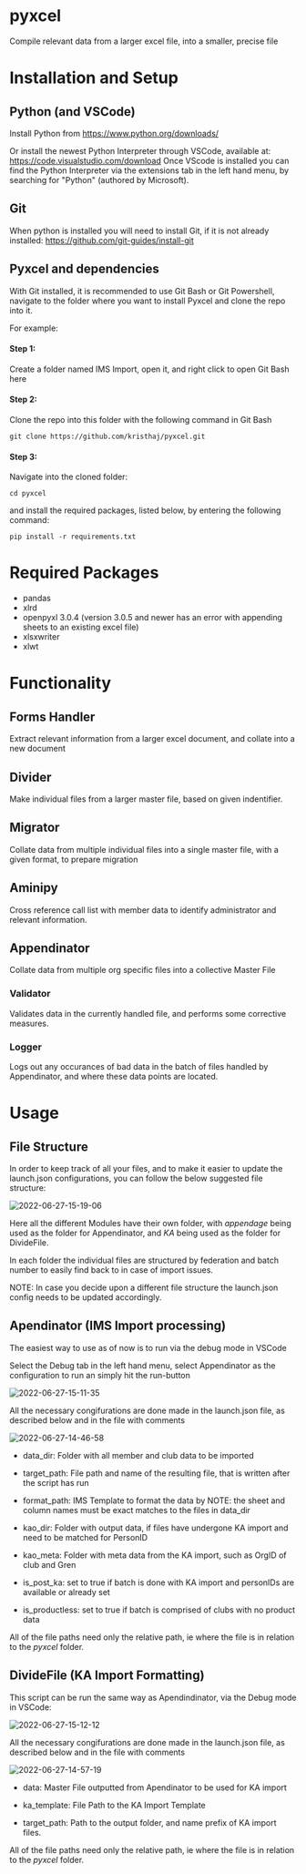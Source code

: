 # pyxcel
Compile relevant data from a larger excel file, into a smaller, precise file

# Installation and Setup

## Python (and VSCode)
Install Python from https://www.python.org/downloads/

Or install the newest Python Interpreter through VSCode, available at: https://code.visualstudio.com/download
Once VScode is installed you can find the Python Interpreter via the extensions tab in the left hand menu, by searching for "Python" (authored by Microsoft).

## Git
When python is installed you will need to install Git, if it is not already installed:
https://github.com/git-guides/install-git

## Pyxcel and dependencies
With Git installed, it is recommended to use Git Bash or Git Powershell, navigate to the folder where you want to install Pyxcel and clone the repo into it.

For example:

#### Step 1:
Create a folder named IMS Import, open it, and right click to open Git Bash here

#### Step 2:
Clone the repo into this folder with the following command in Git Bash
```
git clone https://github.com/kristhaj/pyxcel.git
```
#### Step 3:
Navigate into the cloned folder:
```
cd pyxcel
```
and install the required packages, listed below, by entering the following command:

```
pip install -r requirements.txt
```


# Required Packages

- pandas
- xlrd
- openpyxl 3.0.4 (version 3.0.5 and newer has an error with appending sheets to an existing excel file)
- xlsxwriter
- xlwt


# Functionality
## Forms Handler
Extract relevant information from a larger excel document, and collate into a new document

## Divider
Make individual files from a larger master file, based on given indentifier.

## Migrator
Collate data from multiple individual files into a single master file, with a given format, to prepare migration

## Aminipy
Cross reference call list with member data to identify administrator and relevant information.

## Appendinator
Collate data from multiple org specific files into a collective Master File

### Validator
Validates data in the currently handled file, and performs some corrective measures.

### Logger
Logs out any occurances of bad data in the batch of files handled by Appendinator, and where these data points are located.


# Usage

## File Structure

In order to keep track of all your files, and to make it easier to update the launch.json configurations, you can follow the below suggested file structure:

![2022-06-27-15-19-06](https://user-images.githubusercontent.com/9265818/175952666-74eee10c-0fa4-40ef-ab8d-dbf6b5f5be05.png)


Here all the different Modules have their own folder, with _appendage_ being used as the folder for Appendinator, and _KA_ being used as the folder for DivideFile.

In each folder the individual files are structured by federation and batch number to easily find back to in case of import issues.

NOTE: In case you decide upon a different file structure the launch.json config needs to be updated accordingly.

## Apendinator (IMS Import processing)

The easiest way to use as of now is to run via the debug mode in VSCode

Select the Debug tab in the left hand menu, select Appendinator as the configuration to run an simply hit the run-button

![2022-06-27-15-11-35](https://user-images.githubusercontent.com/9265818/175949709-5f5418bc-808b-4870-a1d0-c1f76f97de21.gif)


All the necessary congifurations are done made in the launch.json file, as described below and in the file with comments

![2022-06-27-14-46-58](https://user-images.githubusercontent.com/9265818/175949164-99dec2b5-22cb-454f-a0e9-b27ca629405e.png)


- data_dir: Folder with all member and club data to be imported

- target_path: File path and name of the resulting file, that is written after the script has run

- format_path: IMS Template to format the data by NOTE: the sheet and column names must be exact matches to the files in data_dir

- kao_dir: Folder with output data, if files have undergone KA import and need to be matched for PersonID

- kao_meta: Folder with meta data from the KA import, such as OrgID of club and Gren

- is_post_ka: set to true if batch is done with KA import and personIDs are available or already set

- is_productless: set to true if batch is comprised of clubs with no product data

All of the file paths need only the relative path, ie where the file is in relation to the _pyxcel_ folder.

## DivideFile (KA Import Formatting)

This script can be run the same way as Apendindinator, via the Debug mode in VSCode:

![2022-06-27-15-12-12](https://user-images.githubusercontent.com/9265818/175949838-969ed7ba-ec5a-429a-a194-5ec15bded061.gif)


All the necessary congifurations are done made in the launch.json file, as described below and in the file with comments

![2022-06-27-14-57-19](https://user-images.githubusercontent.com/9265818/175949306-f594bbfb-8ce3-484c-b507-ebb8b24e34bf.png)

- data: Master File outputted from Apendinator to be used for KA import

- ka_template:  File Path to the KA Import Template

- target_path: Path to the output folder, and name prefix of KA import files.


All of the file paths need only the relative path, ie where the file is in relation to the _pyxcel_ folder.
